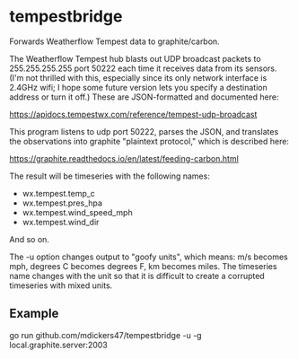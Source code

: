 # tempestbridge

Forwards Weatherflow Tempest data to graphite/carbon.

The Weatherflow Tempest hub blasts out UDP broadcast packets to
255.255.255.255 port 50222 each time it receives data from its
sensors.  (I'm not thrilled with this, especially since its only
network interface is 2.4GHz wifi; I hope some future version lets you
specify a destination address or turn it off.)  These are
JSON-formatted and documented here:

https://apidocs.tempestwx.com/reference/tempest-udp-broadcast

This program listens to udp port 50222, parses the JSON, and
translates the observations into graphite "plaintext protocol," which
is described here:

https://graphite.readthedocs.io/en/latest/feeding-carbon.html

The result will be timeseries with the following names:

+ wx.tempest.temp_c
+ wx.tempest.pres_hpa
+ wx.tempest.wind_speed_mph
+ wx.tempest.wind_dir

And so on.

The -u option changes output to "goofy units", which means: m/s
becomes mph, degrees C becomes degrees F, km becomes miles.  The
timeseries name changes with the unit so that it is difficult to
create a corrupted timeseries with mixed units.

## Example

go run github.com/mdickers47/tempestbridge -u -g local.graphite.server:2003
